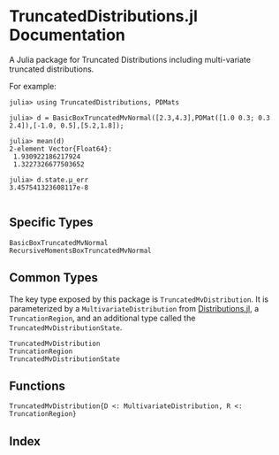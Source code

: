 # TruncatedDistributions.jl Documentation

A Julia package for Truncated Distributions including multi-variate truncated distributions.

For example:
```
julia> using TruncatedDistributions, PDMats

julia> d = BasicBoxTruncatedMvNormal([2.3,4.3],PDMat([1.0 0.3; 0.3  2.4]),[-1.0, 0.5],[5.2,1.8]);

julia> mean(d)
2-element Vector{Float64}:
 1.930922186217924
 1.3227326677503652

julia> d.state.μ_err
3.457541323608117e-8
```


```@contents
```


## Specific Types

```@docs
BasicBoxTruncatedMvNormal
RecursiveMomentsBoxTruncatedMvNormal
```

## Common Types

The key type exposed by this package is `TruncatedMvDistribution`. It is parameterized by a `MultivariateDistribution` from [Distributions.jl](https://github.com/JuliaStats/Distributions.jl), a `TruncationRegion`, and an additional type called the `TruncatedMvDistributionState`.

```@docs
TruncatedMvDistribution
TruncationRegion
TruncatedMvDistributionState
```

## Functions

```@docs
TruncatedMvDistribution{D <: MultivariateDistribution, R <: TruncationRegion}
```

## Index

```@index
```

